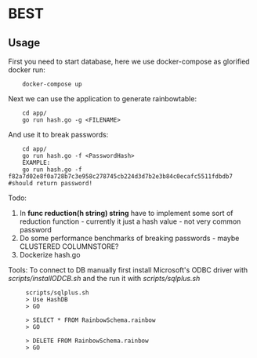 # BEST

Usage
-----
First you need to start database, here we use docker-compose as glorified docker run:
```
    docker-compose up
```
Next we can use the application to generate rainbowtable:
```
    cd app/
    go run hash.go -g <FILENAME>
```
And use it to break passwords:
```
    cd app/
    go run hash.go -f <PasswordHash>
    EXAMPLE:
    go run hash.go -f f82a7d02e8f0a728b7c3e958c278745cb224d3d7b2e3b84c0ecafc5511fdbdb7 #should return password!
```
Todo:
1. In **func reduction(h string) string** have to implement some sort of reduction function - currently it just a hash value - not very common password
2. Do some performance benchmarks of breaking passwords - maybe CLUSTERED COLUMNSTORE?
3. Dockerize hash.go

Tools:
To connect to DB manually first install Microsoft's ODBC driver with *scripts/installODCB.sh* and the run it with *scripts/sqlplus.sh*
```
     scripts/sqlplus.sh
     > Use HashDB
     > GO

     > SELECT * FROM RainbowSchema.rainbow
     > GO

     > DELETE FROM RainbowSchema.rainbow
     > GO
```
